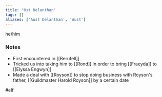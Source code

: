 ```yaml
---
title: "Ost Delanthan"
tags: []
aliases: ['Aust Delanthan', 'Aust']
---
```


he/him

### Notes

- First encountered in [[Berufell]]
- Tricked us into taking him to [[Rond]] in order to bring [[Fraeyda]] to [[Elyssa Engwyn]]
- Made a deal with [[Royson]] to stop doing business with Royson's father, [[Guildmaster Harold Royson]] by a certain date

#elf

